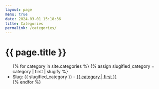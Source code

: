 ```yaml
---
layout: page
menu: true
date: 2024-03-01 15:18:36
title: Categories
permalink: /categories/
---
```

<h1>{{ page.title }}</h1>

<ul>
  {% for category in site.categories %}
    {% assign slugified_category = category | first | slugify %}
    <!-- Debug: Display the slugified category -->
    <li>Slug: {{ slugified_category }} - <a href="/category/{{ slugified_category }}">{{ category | first }}</a></li>
  {% endfor %}
</ul>